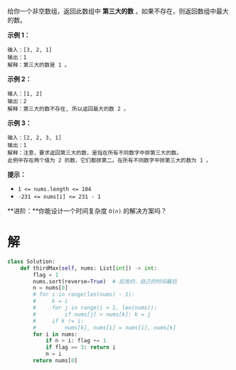 给你一个非空数组，返回此数组中 **第三大的数** 。如果不存在，则返回数组中最大的数。

 

**示例 1：**

```
输入：[3, 2, 1]
输出：1
解释：第三大的数是 1 。
```

**示例 2：**

```
输入：[1, 2]
输出：2
解释：第三大的数不存在, 所以返回最大的数 2 。
```

**示例 3：**

```
输入：[2, 2, 3, 1]
输出：1
解释：注意，要求返回第三大的数，是指在所有不同数字中排第三大的数。
此例中存在两个值为 2 的数，它们都排第二。在所有不同数字中排第三大的数为 1 。
```

 

**提示：**

- `1 <= nums.length <= 104`
- `-231 <= nums[i] <= 231 - 1`

 

**进阶：**你能设计一个时间复杂度 `O(n)` 的解决方案吗？

# 解

```python
class Solution:
    def thirdMax(self, nums: List[int]) -> int:
        flag = 1
        nums.sort(reverse=True)  # 后改的，自己的时间最后
        n = nums[0]
        # for i in range(len(nums) - 1):
        #     k = i
        #     for j in range(i + 1, len(nums)):
        #         if nums[j] > nums[k]: k = j
        #     if k != i:
        #         nums[k], nums[i] = nums[i], nums[k]
        for i in nums:
            if n > i: flag += 1
            if flag == 3: return i
            n = i
        return nums[0]
```


